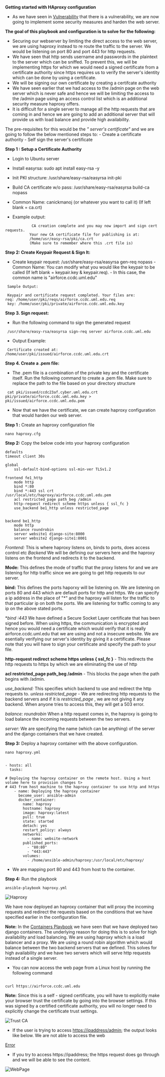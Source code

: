 **Getting started with HAproxy configuration**

- As we have seen in [Vulnerability](Vulnerability.md) that there is a vulnerability, we are now going to implement some security measures and harden the web server.

**The goal of this playbook and configuration is to solve for the following:**

- Securing our webserver by limiting the direct access to the web server, we are using haproxy instead to re route the traffic to the server. We would be listening on port 80 and port 443 for http requests.
- We have seen that http sends username and passwords in the plaintext to the server which can be sniffed. To prevent this, we will be implementing https for which we would need a signed certificate from a certificate authority since https requires us to verify the server's identity which can be done by using a certificate.
- We will be signing our own certificate by creating a certifcate authority
- We have seen  earlier that we had access to the /admin page on the web server which is never safe and hence we will be limiting the access to the /admin page using an access control list which is an additional security measure haproxy offers.
- It is difficult for a single server to manage all the http requests that are coming in and hence we are going to add an additional server that will provide us with  load balance and provide high availability.

The pre-requisites for this would be the  *" server's certificate"*  and we are going to follow the below mentioned steps  to:
         - Create a certificate authority
         - Self sign the server's certificate

**Step 1 : Setup a Certificate Authority**

- Login to Ubuntu server
- Install easyrsa: sudo apt install easy-rsa -y
- Init PKI structure: /usr/share/easy-rsa/easyrsa init-pki
- Build CA certificate w/o pass: /usr/share/easy-rsa/easyrsa build-ca nopass
- Common Name: canickmanoj (or whatever you want to call it) (If left blank = ca.crt)

- Example output:

```
            CA creation complete and you may now import and sign cert requests.
           Your new CA certificate file for publishing is at:
           /home/usr/easy-rsa/pki/ca.crt
           (Make sure to remember where this .crt file is)
```

**Step 2:  Create Keypair Request & Sign It:**

- Create keypair request: /usr/share/easy-rsa/easyrsa gen-req <request-name> nopass
       - Common Name: You can modify what you would like the keypair to be called (If left blank = keypair.key & keypair.req).
       - In this case, the common name is "airforce.ccdc.uml.edu"

```
 Sample Output: 

 Keypair and certificate request completed. Your files are:
req: /home/user/pki/reqs/airforce.ccdc.uml.edu.req
 key: /home/user/pki/private/airforce.ccdc.uml.edu.key
```

**Step 3. Sign request:**

- Run the following  command to sign the generated request

 ```
  /usr/share/easy-rsa/easyrsa sign-req server airforce.ccdc.uml.edu
  ```

- Output Example:

```
 Certificate created at: /home/user/pki/issued/airforce.ccdc.uml.edu.crt
```

**Step 4. Create a .pem file:**

- The .pem file is a combination of the private key and the certificate itself. Run the following command to create a .pem file. Make sure to replace the path to the file based on your directory structure

 ```
  cat pki/issued/ccdc23af.cyber.uml.edu.crt pki/private/airforce.ccdc.uml.edu.key > pki/issued/airforce.ccdc.uml.edu.pem
```

- Now that we have the certificate, we can create haproxy configuration that would harden our web server. 

 **Step 1 :** Create an haproxy configuration file

 ```
 nano haproxy.cfg
 ```

 **Step 2:** Copy the below code into your haproxy configuration

```
defaults
timeout client 30s

global
    ssl-default-bind-options ssl-min-ver TLSv1.2

frontend fe1_http
    mode http
    bind *:80
    bind *:443 ssl crt /usr/local/etc/haproxy/airforce.ccdc.uml.edu.pem
    acl restricted_page path_beg /admin
    http-request redirect scheme https unless { ssl_fc }
    use_backend be1_http unless restricted_page


backend be1_http
    mode http
    balance roundrobin
    server website1 django-site:8000
    server website2 django-site1:8001

  ```

*Frontend:*  This is where haproxy listens on, binds to ports, does access control etc
*Backend* We will be defining our servers here and the haproxy listens on the frontend and redirects it to the backend.

**Mode:** This defines the mode of traffic that the proxy listens for and we are listening for http traffic since we are going to get http requests to our server.

**bind:** This defines the ports haporxy will be listening on. We are listening on ports 80 and 443 which are default ports for http and https. We can specify a ip address in the place of "*" and the haproxy will listen for the traffic to that particular ip on both the ports. We are listening for traffic coming to any ip on the above stated ports.

**bind *:443**  We have defined a Secure Socket Layer certificate that has been signed before. When using https, the communication is encrypted and hence you would need a certificate which would verify that it is really airforce.ccdc.uml.edu that we are using and not a insecure website.  We are esentially verifying our server's identity by giving it a certificate. Please note that you will have to sign your certificate and specify the path to your file.


  **http-request redirect scheme https unless { ssl_fc }** - This redirects the http requests to https by which we are eliminating the use of http

 **acl restricted_page path_beg /admin** - This blocks the page when the path begins with /admin.

*use_backend:* This specifies which backend to use and redirect the http requests to.  *unless restricted_page*   - We are redirecting http requests to the backend servers and if it is *restricted_page* , we are not giving it any backend. When anyone tries to access this, they will get a 503 error.


*balance: roundrobin*  When a http request comes in, the haproxy is going to load balance the incoming requests between the two servers.

*server:*  We are specifying the name (which can be anything)  of the server and the django containers that we have created.

**Step 3:**  Deploy a haproxy container with the above configuration.

```
nano haproxy.yml
```

```

- hosts: all
  tasks:

# Deploying the haproxy container on the remote host. Using a host volume here to provision changes t>
# 443 from host machine to the haproxy container to use http and https
    - name: Deploying the haproxy container
      become_user: ansible-admin
      docker_container:
        name: haproxy
        hostname: haproxy
        image: haproxy:latest
        pull: true
        state: started
        detach: yes
        restart_policy: always
        networks:
          - name: website-network
        published_ports:
          - "80:80"
          - "443:443"
        volumes:
          - /home/ansible-admin/haproxy:/usr/local/etc/haproxy/

```

- We are mapping port 80 and 443 from host to the container.

**Step 4:**  Run the playbook

```
ansible-playbook haproxy.yml
```

![Haproxy](images/haproxy.png)

We have now deployed an haproxy container that will proxy the incoming requests and redirect the requests based on the conditions that we have specified earlier in the configuration file. 


 **Note:**  In the [Containers Playbook](containers_playbook.md) we have seen that we have deployed two django containers. The underlying reason for doing this is to solve for high availability and load balancing. We are using haproxy which is a load balancer and a proxy.  We are using a round robin algorithm which would balance between the two backend servers that we defined. This solves for high availability and we have two servers which will serve http requests instead of a single server.


- You can now access the web page from a Linux host by running the following command

```

curl https://airforce.ccdc.uml.edu 

```


**Note:** Since this is a self - signed certificate, you will have to explicitly make your browser trust the certificate by going into the browser settings. If this was signed by a certified certificate authority, you will no longer need to explicitly change the certificate trust settings.

![Trust CA](images/trust.png)  



- If the user is trying to access <https://ipaddress/admin>; the output looks like below. We are not able to access the web

[Error](images/503.png)

- If you try to access https://ipaddress; the https request does go through and we will be able to see the content.

![WebPage](images/trusted.png)
